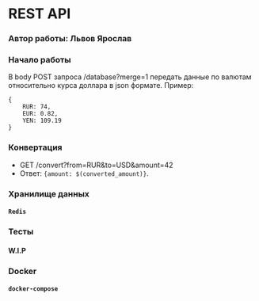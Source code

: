 # REST API
### Автор работы: Львов Ярослав

### Начало работы
В body POST запроса /database?merge=1 передать данные по валютам относительно курса доллара в json формате. 
Пример: 
```
{
    RUR: 74,
    EUR: 0.82,
    YEN: 109.19
}
```
### Конвертация
* GET /convert?from=RUR&to=USD&amount=42 
* Ответ: ```{amount: $(converted_amount)}```.

### Хранилище данных
#### ``` Redis ```

### Тесты
#### W.I.P

### Docker
#### ``` docker-compose ```
